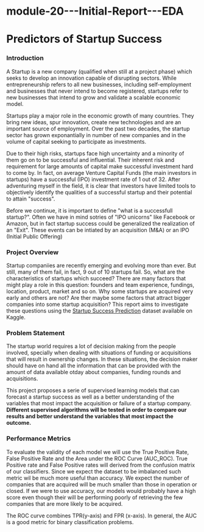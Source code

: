 # module-20---Initial-Report---EDA

 # Predictors of Startup Success 
### Introduction
A Startup is a new company (qualified when still at a project phase) which seeks to develop an innovation capable of disrupting sectors. While entrepreneurship refers to all new businesses, including self-employment and businesses that never intend to become registered, startups refer to new businesses that intend to grow and validate a scalable economic model.  

Startups play a major role in the economic growth of many countries. They bring new ideas, spur innovation, create new technologies and are an important source of employment. Over the past two decades, the startup sector has grown exponantially in number of new companies and in the volume of capital seeking to participate as investments.

Due to their high risks, startups face high uncertainty and a minority of them go on to be successful and influential. Their inherent risk and requirement for large amounts of capital make successful investment hard to come by. In fact, on average Venture Capital Funds (the main investors in startups) have a successful (IPO) investment rate of 1 out of 32. After adventuring myself in the field, it is clear that investors have limited tools to objectively identify the qualities of a successful startup and their potential to attain "success".  


Before we continue, it is important to define "what is a successfull startup?". Often we have in mind sotries of "IPO unicorns" like Facebook or Amazon, but in fact startup success could be generalized the realization of an "Exit". These events can be intiated by an acquisition (M&A) or an IPO (Initial Public Offering)

### Project Overview
Startup companiies are recently emerging and evolving more than ever. But still, many of them fail, in fact, 9 out of 10 startups fail. So, what are the characteristics of startups which succeed? There are many factors that might play a role in this question: founders and team experience, fundings, location, product, market and so on. Why some startups are acquired very early and others are not? Are ther maybe some factors that attract bigger companies into some startup acquisition? This report aims to investigate these questions using the [Startup Success Prediction](https://www.kaggle.com/datasets/manishkc06/startup-success-prediction) dataset available on Kaggle.  

### Problem Statement
The startup world requires a lot of decision making from the people involved, specially when dealing with situations of funding or acquisitions that will result in ownership changes. In these situations, the decision maker should have on hand all the information that can be provided with the amount of data available otday about companies, funding rounds and acquisitions.  

This project proposes a serie of supervised learning models that can forecast a startup success as well as a better understanding of the variables that most impact the acquisition or failure of a startup company. **Different supervised algorithms will be tested in order to compare our results and better understand the variables that most impact the outcome.**

### Performance Metrics
To evaluate the validity of each model we will use the True Positive Rate, False Positive Rate and the Area under the ROC Curve (AUC_ROC). True Positive rate and False Positive rates will derived from the confusion matrix of our classifiers. Since we expect the dataset to be imbalanced such metric wil be much more useful than accuracy. We expect the number of companies that are acquired will be much smaller than those in operation or closed. If we were to use accuracy, our models would probably have a high score even though their will be performing poorly of retrieving the few companies that are more likely to be acquired.  

The ROC curve combines TPR(y-axis) and FPR (x-axis). In general, the AUC is a good metric for binary classification problems.